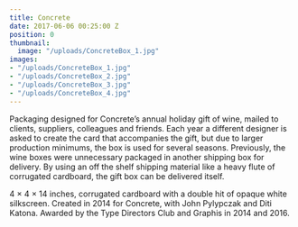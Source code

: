 ```yaml
---
title: Concrete
date: 2017-06-06 00:25:00 Z
position: 0
thumbnail:
  image: "/uploads/ConcreteBox_1.jpg"
images:
- "/uploads/ConcreteBox_1.jpg"
- "/uploads/ConcreteBox_2.jpg"
- "/uploads/ConcreteBox_3.jpg"
- "/uploads/ConcreteBox_4.jpg"
---
```


Packaging designed for Concrete’s annual holiday gift of wine, mailed to clients, suppliers, colleagues and friends. Each year a different designer is asked to create the card that accompanies the gift, but due to larger production minimums, the box is used for several seasons. Previously, the wine boxes were unnecessary packaged in another shipping box for delivery. By using an off the shelf shipping material like a heavy flute of corrugated cardboard, the gift box can be delivered itself.

4 × 4 × 14 inches, corrugated cardboard with a double hit of opaque white silkscreen. Created in 2014 for Concrete, with John Pylypczak and Diti Katona. Awarded by the Type Directors Club and Graphis in 2014 and 2016.